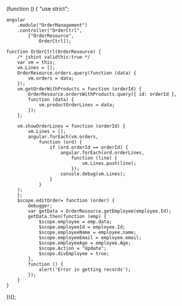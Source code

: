 (function () {
    "use strict";

    angular
        .module("OrderManagement")
        .controller("OrderCtrl",
            ["OrderResource",
                OrderCtrl]);

    function OrderCtrl(OrderResource) {
        /* jshint validthis:true */
        var vm = this;
        vm.Lines = [];
        OrderResource.orders.query(function (data) {
            vm.orders = data;
        });
        vm.getOrderWithProducts = function (orderId) {
            OrderResource.ordersWithProducts.query({ id: orderId },
            function (data) {
                vm.productOrderLines = data;
            });
        };

        vm.showOrderLines = function (orderId) {
            vm.Lines = [];
            angular.forEach(vm.orders,
                function (ord) {
                    if (ord.orderId == orderId) {
                        angular.forEach(ord.orderLines,
                            function (line) {
                                vm.Lines.push(line);
                            });
                        console.debug(vm.Lines);
                    }
                }
        );
        };
        $scope.editOrder= function (order) {
            debugger;
            var getData = OrderResource.getEmployee(employee.Id);
            getData.then(function (emp) {
                $scope.employee = emp.data;
                $scope.employeeId = employee.Id;
                $scope.employeeName = employee.name;
                $scope.employeeEmail = employee.email;
                $scope.employeeAge = employee.Age;
                $scope.Action = "Update";
                $scope.divEmployee = true;
            },
            function () {
                alert('Error in getting records');
            });
        }
    }
})();
    
